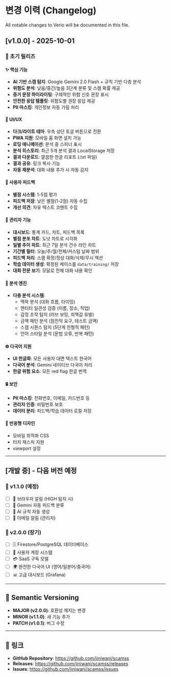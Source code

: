 # 변경 이력 (Changelog)

All notable changes to Verio will be documented in this file.

## [v1.0.0] - 2025-10-01

### 🎉 초기 릴리즈

#### ✨ 핵심 기능
- **AI 기반 스캠 탐지**: Google Gemini 2.0 Flash + 규칙 기반 다층 분석
- **위험도 분석**: 낮음/중간/높음 3단계 분류 및 스캠 확률 제공
- **증거 문장 하이라이팅**: 구체적인 위험 신호 문장 표시
- **안전한 응답 템플릿**: 위험도별 권장 응답 제공
- **PII 마스킹**: 개인정보 자동 가림 처리

#### 🎨 UI/UX
- **다크/라이트 테마**: 우측 상단 토글 버튼으로 전환
- **PWA 지원**: 모바일 홈 화면 설치 가능
- **로딩 애니메이션**: 분석 중 스피너 표시
- **분석 히스토리**: 최근 5개 분석 결과 LocalStorage 저장
- **결과 다운로드**: 깔끔한 한글 리포트 (.txt 파일)
- **결과 공유**: 링크 복사 기능
- **자동 재분석**: 대화 내용 추가 시 자동 감지

#### 👥 사용자 피드백
- **별점 시스템**: 1-5점 평가
- **피드백 저장**: 낮은 별점(1-2점) 자동 수집
- **개선 의견**: 자유 텍스트 코멘트 수집

#### 🔧 관리자 기능
- **대시보드**: 통계 카드, 차트, 피드백 목록
- **별점 분포 차트**: 도넛 차트로 시각화
- **일별 추이 차트**: 최근 7일 분석 건수 라인 차트
- **기간별 필터**: 오늘/주/월/전체/커스텀 날짜 범위
- **피드백 처리**: 스캠 확정/정상 대화/삭제/무시 액션
- **학습 데이터 생성**: 확정된 케이스를 `data/training/` 저장
- **대화 전문 보기**: 모달로 전체 대화 내용 확인

#### 🧠 분석 엔진
- **다층 분석 시스템**:
  - 맥락 분석 (대화 흐름, 타이밍)
  - 엔티티 일관성 검증 (이름, 장소, 직업)
  - 감정 조작 탐지 (러브 보밍, 죄책감 유발)
  - 금액 패턴 분석 (점진적 요구, 테스트 금액)
  - 스캠 시퀀스 탐지 (5단계 전형적 패턴)
  - 언어 스타일 분석 (문법 오류, 반복 패턴)

#### 🌐 다국어 지원
- **UI 한글화**: 모든 사용자 대면 텍스트 한국어
- **다국어 분석**: Gemini 네이티브 다국어 처리
- **한글 위험 요소**: 모든 red flag 한글 번역

#### 🔒 보안
- **PII 마스킹**: 전화번호, 이메일, 카드번호 등
- **관리자 인증**: 비밀번호 보호
- **데이터 분리**: 피드백/학습 데이터 로컬 저장

#### 📱 반응형 디자인
- 모바일 최적화 CSS
- 터치 제스처 지원
- viewport 설정

---

## [개발 중] - 다음 버전 예정

### 🔮 v1.1.0 (예정)
- [ ] 🔔 브라우저 알림 (HIGH 탐지 시)
- [ ] 🤖 Gemini 자동 피드백 분류
- [ ] 🎯 AI 규칙 자동 생성
- [ ] 📧 이메일 알림 (관리자)

### 🔮 v2.0.0 (장기)
- [ ] 🗄️ Firestore/PostgreSQL 데이터베이스
- [ ] 👥 사용자 계정 시스템
- [ ] 💳 SaaS 구독 모델
- [ ] 🌍 완전한 다국어 UI (영어/일본어/중국어)
- [ ] 📊 고급 대시보드 (Grafana)

---

## 📌 Semantic Versioning

- **MAJOR (v2.0.0)**: 호환성 깨지는 변경
- **MINOR (v1.1.0)**: 새 기능 추가
- **PATCH (v1.0.1)**: 버그 수정

---

## 🔗 링크

- **GitHub Repository**: https://github.com/jiniwani/scamss
- **Releases**: https://github.com/jiniwani/scamss/releases
- **Issues**: https://github.com/jiniwani/scamss/issues

